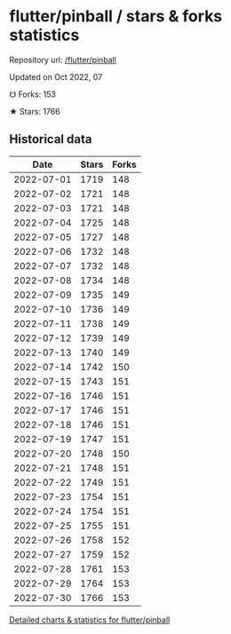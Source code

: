 # flutter/pinball / stars & forks statistics

Repository url: [/flutter/pinball](https://github.com/flutter/pinball)

Updated on Oct 2022, 07

☋ Forks: 153

★ Stars: 1766

## Historical data
| Date | Stars | Forks |
|------|-------|-------|
| 2022-07-01 | 1719 | 148 | 
| 2022-07-02 | 1721 | 148 | 
| 2022-07-03 | 1721 | 148 | 
| 2022-07-04 | 1725 | 148 | 
| 2022-07-05 | 1727 | 148 | 
| 2022-07-06 | 1732 | 148 | 
| 2022-07-07 | 1732 | 148 | 
| 2022-07-08 | 1734 | 148 | 
| 2022-07-09 | 1735 | 149 | 
| 2022-07-10 | 1736 | 149 | 
| 2022-07-11 | 1738 | 149 | 
| 2022-07-12 | 1739 | 149 | 
| 2022-07-13 | 1740 | 149 | 
| 2022-07-14 | 1742 | 150 | 
| 2022-07-15 | 1743 | 151 | 
| 2022-07-16 | 1746 | 151 | 
| 2022-07-17 | 1746 | 151 | 
| 2022-07-18 | 1746 | 151 | 
| 2022-07-19 | 1747 | 151 | 
| 2022-07-20 | 1748 | 150 | 
| 2022-07-21 | 1748 | 151 | 
| 2022-07-22 | 1749 | 151 | 
| 2022-07-23 | 1754 | 151 | 
| 2022-07-24 | 1754 | 151 | 
| 2022-07-25 | 1755 | 151 | 
| 2022-07-26 | 1758 | 152 | 
| 2022-07-27 | 1759 | 152 | 
| 2022-07-28 | 1761 | 153 | 
| 2022-07-29 | 1764 | 153 | 
| 2022-07-30 | 1766 | 153 | 


[Detailed charts & statistics for flutter/pinball](https://reviewgithub.com/rep/flutter/pinball)
